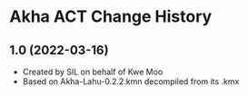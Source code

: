 Akha ACT Change History
====================

1.0 (2022-03-16)
----------------
* Created by SIL on behalf of Kwe Moo
* Based on Akha-Lahu-0.2.2.kmn decompiled from its .kmx
